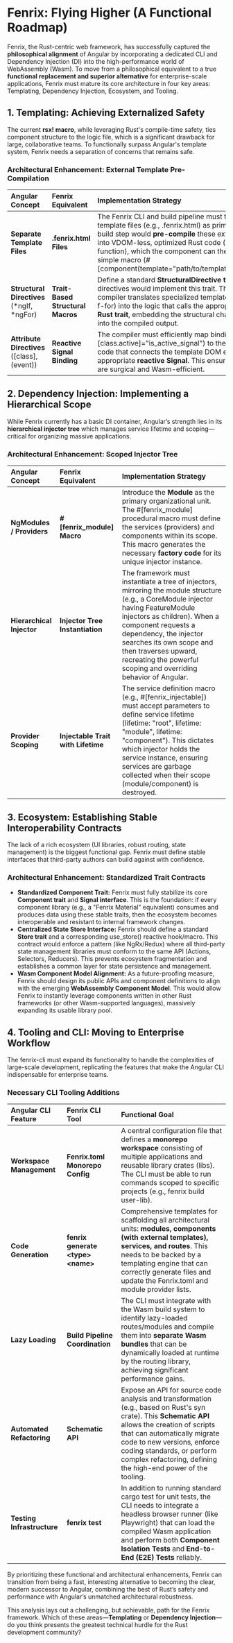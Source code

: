 # **Fenrix: Flying Higher (A Functional Roadmap)**

Fenrix, the Rust-centric web framework, has successfully captured the **philosophical alignment** of Angular by incorporating a dedicated CLI and Dependency Injection (DI) into the high-performance world of WebAssembly (Wasm). To move from a philosophical equivalent to a true **functional replacement and superior alternative** for enterprise-scale applications, Fenrix must mature its core architecture in four key areas: Templating, Dependency Injection, Ecosystem, and Tooling.

## **1\. Templating: Achieving Externalized Safety**

The current **rsx\! macro**, while leveraging Rust's compile-time safety, ties component structure to the logic file, which is a significant drawback for large, collaborative teams. To functionally surpass Angular's template system, Fenrix needs a separation of concerns that remains safe.

### **Architectural Enhancement: External Template Pre-Compilation**

| Angular Concept | Fenrix Equivalent | Implementation Strategy |
| :---- | :---- | :---- |
| **Separate Template Files** | **.fenrix.html Files** | The Fenrix CLI and build pipeline must treat specific template files (e.g., .fenrix.html) as primary assets. The build step would **pre-compile** these external templates into VDOM-less, optimized Rust code (a highly efficient function), which the component can then link to via a simple macro (\#\[component(template="path/to/template.fenrix.html")\]). |
| **Structural Directives** (\*ngIf, \*ngFor) | **Trait-Based Structural Macros** | Define a standard **StructuralDirective trait**. Custom directives would implement this trait. The template compiler translates specialized template attributes (f-if, f-for) into the logic that calls the appropriate **type-safe Rust trait**, embedding the structural changes directly into the compiled output. |
| **Attribute Directives** (\[class\], (event)) | **Reactive Signal Binding** | The compiler must efficiently map binding syntax (e.g., \[class.active\]="is\_active\_signal") to the specific Rust code that connects the template DOM element to the appropriate **reactive Signal**. This ensures that updates are surgical and Wasm-efficient. |

## **2\. Dependency Injection: Implementing a Hierarchical Scope**

While Fenrix currently has a basic DI container, Angular’s strength lies in its **hierarchical injector tree** which manages service lifetime and scoping—critical for organizing massive applications.

### **Architectural Enhancement: Scoped Injector Tree**

| Angular Concept | Fenrix Equivalent | Implementation Strategy |
| :---- | :---- | :---- |
| **NgModules / Providers** | **\#\[fenrix\_module\] Macro** | Introduce the **Module** as the primary organizational unit. The \#\[fenrix\_module\] procedural macro must define the services (providers) and components within its scope. This macro generates the necessary **factory code** for its unique injector instance. |
| **Hierarchical Injector** | **Injector Tree Instantiation** | The framework must instantiate a tree of injectors, mirroring the module structure (e.g., a CoreModule injector having FeatureModule injectors as children). When a component requests a dependency, the injector searches its own scope and then traverses upward, recreating the powerful scoping and overriding behavior of Angular. |
| **Provider Scoping** | **Injectable Trait with Lifetime** | The service definition macro (e.g., \#\[fenrix\_injectable\]) must accept parameters to define service lifetime (lifetime: "root", lifetime: "module", lifetime: "component"). This dictates which injector holds the service instance, ensuring services are garbage collected when their scope (module/component) is destroyed. |

## **3\. Ecosystem: Establishing Stable Interoperability Contracts**

The lack of a rich ecosystem (UI libraries, robust routing, state management) is the biggest functional gap. Fenrix must define stable interfaces that third-party authors can build against with confidence.

### **Architectural Enhancement: Standardized Trait Contracts**

* **Standardized Component Trait:** Fenrix must fully stabilize its core **Component trait** and **Signal interface**. This is the foundation: if every component library (e.g., a "Fenrix Material" equivalent) consumes and produces data using these stable traits, then the ecosystem becomes interoperable and resistant to internal framework changes.  
* **Centralized State Store Interface:** Fenrix should define a standard **Store trait** and a corresponding use\_store() reactive hook/macro. This contract would enforce a pattern (like NgRx/Redux) where all third-party state management libraries must conform to the same API (Actions, Selectors, Reducers). This prevents ecosystem fragmentation and establishes a common layer for state persistence and management.  
* **Wasm Component Model Alignment:** As a future-proofing measure, Fenrix should design its public APIs and component definitions to align with the emerging **WebAssembly Component Model**. This would allow Fenrix to instantly leverage components written in other Rust frameworks (or other Wasm-supported languages), massively expanding its usable library pool.

## **4\. Tooling and CLI: Moving to Enterprise Workflow**

The fenrix-cli must expand its functionality to handle the complexities of large-scale development, replicating the features that make the Angular CLI indispensable for enterprise teams.

### **Necessary CLI Tooling Additions**

| Angular CLI Feature | Fenrix CLI Tool | Functional Goal |
| :---- | :---- | :---- |
| **Workspace Management** | **Fenrix.toml Monorepo Config** | A central configuration file that defines a **monorepo workspace** consisting of multiple applications and reusable library crates (libs). The CLI must be able to run commands scoped to specific projects (e.g., fenrix build user-lib). |
| **Code Generation** | **fenrix generate \<type\> \<name\>** | Comprehensive templates for scaffolding all architectural units: **modules, components (with external templates), services, and routes**. This needs to be backed by a templating engine that can correctly generate files and update the Fenrix.toml and module provider lists. |
| **Lazy Loading** | **Build Pipeline Coordination** | The CLI must integrate with the Wasm build system to identify lazy-loaded routes/modules and compile them into **separate Wasm bundles** that can be dynamically loaded at runtime by the routing library, achieving significant performance gains. |
| **Automated Refactoring** | **Schematic API** | Expose an API for source code analysis and transformation (e.g., based on Rust's syn crate). This **Schematic API** allows the creation of scripts that can automatically migrate code to new versions, enforce coding standards, or perform complex refactoring, defining the high-end power of the tooling. |
| **Testing Infrastructure** | **fenrix test** | In addition to running standard cargo test for unit tests, the CLI needs to integrate a headless browser runner (like Playwright) that can load the compiled Wasm application and perform both **Component Isolation Tests** and **End-to-End (E2E) Tests** reliably. |

By prioritizing these functional and architectural enhancements, Fenrix can transition from being a fast, interesting alternative to becoming the clear, modern successor to Angular, combining the best of Rust’s safety and performance with Angular’s unmatched architectural robustness.

This analysis lays out a challenging, but achievable, path for the Fenrix framework. Which of these areas—**Templating** or **Dependency Injection**—do you think presents the greatest technical hurdle for the Rust development community?